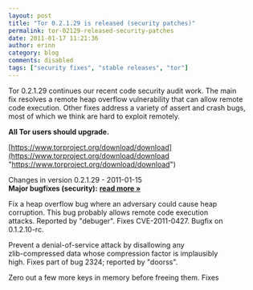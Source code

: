 ```yaml
---
layout: post
title: "Tor 0.2.1.29 is released (security patches)"
permalink: tor-02129-released-security-patches
date: 2011-01-17 11:21:36
author: erinn
category: blog
comments: disabled
tags: ["security fixes", "stable releases", "tor"]
---
```


Tor 0.2.1.29 continues our recent code security audit work. The main  
 fix resolves a remote heap overflow vulnerability that can allow remote  
 code execution. Other fixes address a variety of assert and crash bugs,  
 most of which we think are hard to exploit remotely.

**All Tor users should upgrade.**

[https://www.torproject.org/download/download](https://www.torproject.org/download/download "https://www.torproject.org/download/download")

Changes in version 0.2.1.29 - 2011-01-15  
 **Major bugfixes (security):** [**read more »**](https://blog.torproject.org/blog/tor-02129-released-security-patches)

Fix a heap overflow bug where an adversary could cause heap  
 corruption. This bug probably allows remote code execution  
 attacks. Reported by "debuger". Fixes CVE-2011-0427. Bugfix on  
 0.1.2.10-rc.

Prevent a denial-of-service attack by disallowing any  
 zlib-compressed data whose compression factor is implausibly  
 high. Fixes part of bug 2324; reported by "doorss".

Zero out a few more keys in memory before freeing them. Fixes  

